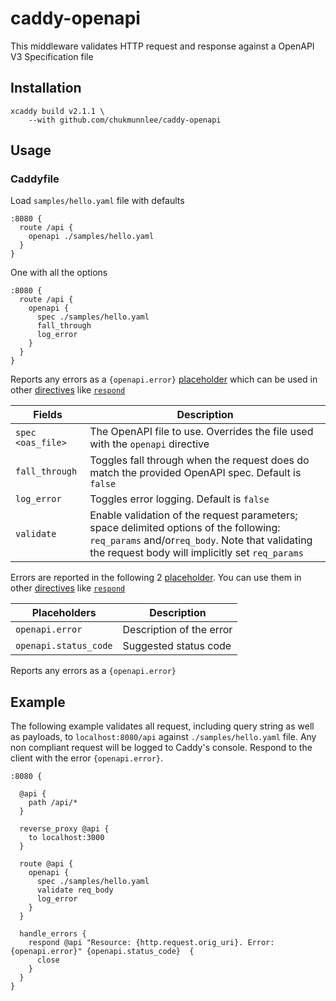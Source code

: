 # caddy-openapi

This middleware validates HTTP request and response against a OpenAPI V3 Specification file

## Installation

```
xcaddy build v2.1.1 \
    --with github.com/chukmunnlee/caddy-openapi
```

## Usage

### Caddyfile

Load `samples/hello.yaml` file with defaults

```
:8080 {
  route /api {
    openapi ./samples/hello.yaml
  }
}
```

One with all the options

```
:8080 {
  route /api {
    openapi {
      spec ./samples/hello.yaml
      fall_through
      log_error
    }
  }
}
```

Reports any errors as a `{openapi.error}` [placeholder](https://caddyserver.com/docs/caddyfile/concepts#placeholders) which can be used in other [directives](https://caddyserver.com/docs/caddyfile/directives) like [`respond`](https://caddyserver.com/docs/caddyfile/directives/respond)

| Fields            | Description |
|-------------------|-------------|
| `spec <oas_file>` | The OpenAPI file to use. Overrides the file used with the `openapi` directive |
| `fall_through`    | Toggles fall through when the request does do match the provided OpenAPI spec. Default is `false` |
| `log_error`       | Toggles error logging. Default is `false` |
| `validate`        | Enable validation of the request parameters; space delimited options of the following: `req_params` and/or`req_body`. Note that validating the request body will implicitly set `req_params` |

Errors are reported in the following 2 [placeholder](https://caddyserver.com/docs/caddyfile/concepts#placeholders). You can use them in other [directives](https://caddyserver.com/docs/caddyfile/directives) like [`respond`](https://caddyserver.com/docs/caddyfile/directives/respond)

| Placeholders          | Description |
|-----------------------|-------------|
| `openapi.error`       | Description of the error |
| `openapi.status_code` | Suggested status code |


Reports any errors as a `{openapi.error}` 

## Example

The following example validates all request, including query string as well as payloads, to `localhost:8080/api` 
against `./samples/hello.yaml` file.  Any non compliant request will be logged to Caddy's console. 
Respond to the client with the error `{openapi.error}`.

```
:8080 {

  @api {
    path /api/*
  }

  reverse_proxy @api {
    to localhost:3000
  }

  route @api {
    openapi {
      spec ./samples/hello.yaml 
      validate req_body 
      log_error 
    }
  }

  handle_errors {
    respond @api "Resource: {http.request.orig_uri}. Error: {openapi.error}" {openapi.status_code}  {
      close
    }
  }
}
```

